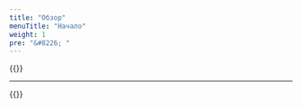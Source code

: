 ```yaml
---
title: "Обзор"
menuTitle: "Начало"
weight: 1
pre: "&#8226; "
---
```


{{<dictionary-ru>}}

---

{{<lastmodified>}}
